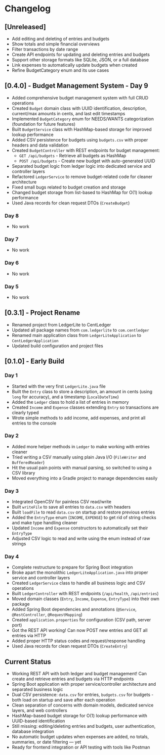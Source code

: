 # Changelog

## [Unreleased]
- Add editing and deleting of entries and budgets
- Show totals and simple financial overviews
- Filter transactions by date range
- Create API endpoints for updating and deleting entries and budgets
- Support other storage formats like SQLite, JSON, or a full database
- Link expenses to automatically update budgets when created
- Refine BudgetCategory enum and its use cases

## [0.4.0] - Budget Management System - Day 9
- Added comprehensive budget management system with full CRUD operations
- Created `Budget` domain class with UUID identification, description, current/max amounts in cents, and last edit timestamps
- Implemented `BudgetCategory` enum for NEEDS/WANTS categorization (foundation for future features)
- Built `BudgetService` class with HashMap-based storage for improved lookup performance
- Added CSV persistence for budgets using `budgets.csv` with proper headers and data validation
- Created `BudgetController` with REST endpoints for budget management:
  - `GET /api/budgets` - Retrieve all budgets as HashMap
  - `POST /api/budgets` - Create new budget with auto-generated UUID
- Separated budget logic from ledger logic into dedicated service and controller layers
- Refactored `LedgerService` to remove budget-related code for cleaner architecture
- Fixed small bugs related to budget creation and storage
- Changed budget storage from list-based to HashMap for O(1) lookup performance
- Used Java records for clean request DTOs (`CreateBudget`)

### Day 8
- No work

### Day 7
- No work

### Day 6
- No work

### Day 5
- No work

## [0.3.1] - Project Rename
- Renamed project from LedgerLite to CentLedger
- Updated all package names from `com.ledgerlite` to `com.centledger`
- Renamed main application class from `LedgerLiteApplication` to `CentLedgerApplication`
- Updated build configuration and project files

## [0.1.0] - Early Build

### Day 1
- Started with the very first `LedgerLite.java` file
- Built the `Entry` class to store a description, an amount in cents (using `long` for accuracy), and a timestamp (`LocalDateTime`)
- Added the `Ledger` class to hold a list of entries in memory
- Created `Income` and `Expense` classes extending `Entry` so transactions are clearly typed
- Wrote simple methods to add income, add expenses, and print all entries to the console

### Day 2
- Added more helper methods in `Ledger` to make working with entries cleaner
- Tried writing a CSV manually using plain Java I/O (`FileWriter` and `BufferedReader`)
- Hit the usual pain points with manual parsing, so switched to using a CSV library
- Moved everything into a Gradle project to manage dependencies easily

### Day 3
- Integrated OpenCSV for painless CSV read/write
- Built `writeFile` to save all entries to `data.csv` with headers
- Built `loadFile` to read `data.csv` on startup and restore previous entries
- Added the `EntryType` enum (`INCOME`, `EXPENSE`) to get rid of string checks and make type handling cleaner
- Updated `Income` and `Expense` constructors to automatically set their `EntryType`
- Adjusted CSV logic to read and write using the enum instead of raw strings

### Day 4
- Complete restructure to prepare for Spring Boot integration
- Broke apart the monolithic `LedgerLiteApplication.java` into proper service and controller layers
- Created `LedgerService` class to handle all business logic and CSV operations
- Built `LedgerController` with REST endpoints (`/api/health`, `/api/entries`)
- Moved domain classes (`Entry`, `Income`, `Expense`, `EntryType`) into their own package
- Added Spring Boot dependencies and annotations (`@Service`, `@RestController`, `@RequestMapping`)
- Created `application.properties` for configuration (CSV path, server port)
- Got the REST API working! Can now POST new entries and GET all entries via HTTP
- Added proper HTTP status codes and request/response handling
- Used Java records for clean request DTOs (`CreateEntry`)

## Current Status
- Working REST API with both ledger and budget management! Can create and retrieve entries and budgets via HTTP endpoints
- Spring Boot application with proper service/controller architecture and separated business logic
- Dual CSV persistence: `data.csv` for entries, `budgets.csv` for budgets - both load on startup and save after each operation
- Clean separation of concerns with domain models, dedicated service layers, and web controllers
- HashMap-based budget storage for O(1) lookup performance with UUID-based identification
- Still missing: editing/deleting entries and budgets, user authentication, database integration
- No automatic budget updates when expenses are added, no totals, summaries, or date filtering — yet
- Ready for frontend integration or API testing with tools like Postman
